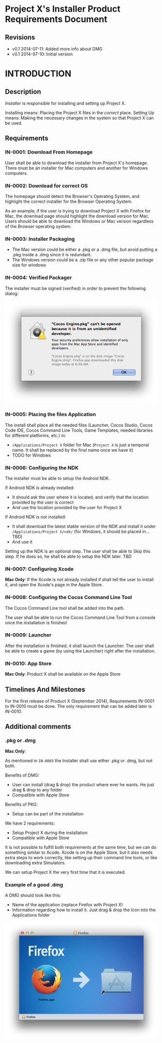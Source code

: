 # Project X's Installer Product Requirements Document

## Revisions

* v0.1 2014-07-11: Added more info about DMG
* v0.1 2014-07-10: Initial version

# INTRODUCTION

## Description

_Installer_ is responsible for installing and setting up Project X.

Installing means: Placing the Project X files in the _correct_ place.
Setting Up means: Making the necessary changes in the system so that Project X can be used.

## Requirements

### IN-0001: Download From Homepage

User shall be able to download the installer from Project X's homepage.
There must be an installer for Mac computers and another for Windows computers.

### IN-0002: Download for correct OS

The homepage should detect the Browser's Operating System, and highlight the correct installer for the Browser Operating System.

As an example, if the user is trying to download Project X with Firefox for Mac, the download page should highlight the download version for Mac.
Users should be able to download the Windows or Mac version regardless of the Browser operating system.

### IN-0003: Installer Packaging

* The Mac version could be either a .pkg or a .dmg file, but avoid putting a .pkg inside a .dmg since it is redundant.
* The Windows version could be a .zip file or any other popular package size for windows


### IN-0004: Verified Packager

The installer must be signed (verified) in order to prevent the following dialog:

![](https://raw.githubusercontent.com/chukong/project_x/master/images/installer-verified.png?token=232330__eyJzY29wZSI6IlJhd0Jsb2I6Y2h1a29uZy9wcm9qZWN0X3gvbWFzdGVyL2ltYWdlcy9pbnN0YWxsZXItdmVyaWZpZWQucG5nIiwiZXhwaXJlcyI6MTQwNTcxMTA2NH0%3D--cf1d12a34673f811454132c259566691a626cb64)


### IN-0005: Placing the files Application

The install shall place all the needed files (Launcher, Cocos Studio, Cocos Code IDE, Cocos Command Line Tools, Game Templates, needed libraries for different platforms, etc.) in:

* `/Applications/Project X` folder for Mac  (`Project X` is just a temporal name. It shall be replaced by the final name once we have it)
* TODO for Windows


### IN-0006: Configuring the NDK

The installer must be able to setup the Android NDK.

If Android NDK is already installed:

* It should ask the user where it is located, and verify that the location provided by the user is correct
* And use the location provided by the user for Project X

If Android NDK is not installed:

* It shall download the latest stable version of the NDK and install it under `/Applications/Project X/ndk/` (for Windows, it should be placed in... TBD)
* And use it

Setting up the NDK is an optional step. The user shall be able to Skip this step. If he does so, he shall be able to setup the NDK later. TBD


### IN-0007: Configuring Xcode

__Mac Only__: If the Xcode is not already installed if shall tell the user to install it, and open the Xcode's page in the Apple Store.


### IN-0008: Configuring the Cocos Command Line Tool

The Cocos Command Line tool shall be added into the path.

The user shall be able to run the Cocos Command Line Tool from a console once the installation is finished


### IN-0009: Launcher

After the installation is finished, it shall launch the Launcher. The user shall be able to create a game (by using the Launcher) right after the installation.



### IN-0010: App Store

__Mac Only__: Product X shall be available on the Apple Store


## Timelines And Milestones

For the first release of Product X (September 2014), Requirements IN-0001 to IN-0010 must be done. The only requirement that can be added later is IN-0010.


## Additional comments

### .pkg or .dmg

__Mac Only__:

As mentioned in `IN-0003` the Installer shall use either .pkg or .dmg, but not both.

Benefits of DMG:

* User can install (drag & drop) the product where ever he wants. He just drag & drop to any folder
* Compatible with Apple Store


Benefits of PKG:

* Setup can be part of the installation


We have 2 requirements:

* Setup Project X during the installation
* Compatible with Apple Store

It is not possible to fulfill both requirements at the same time, but we can do something similar to Xcode.
Xcode is on the Apple Store, but it also needs extra steps to work correctly, like setting up their command line tools, or like downloading extra Simulators.

We can setup Project X the very first time that it is executed.


### Example of a good .dmg

A DMG should look like this:

* Name of the application (replace Firefox with Project X)
* Information regarding how to install it. Just drag & drop the Icon into the Applications folder

![](https://raw.githubusercontent.com/chukong/project_x/master/images/installer-dmg.png?token=232330__eyJzY29wZSI6IlJhd0Jsb2I6Y2h1a29uZy9wcm9qZWN0X3gvbWFzdGVyL2ltYWdlcy9pbnN0YWxsZXItZG1nLnBuZyIsImV4cGlyZXMiOjE0MDU3MTkyOTl9--b1a41ae3e257d7f3b927e066c081cd45cc1995bb)

